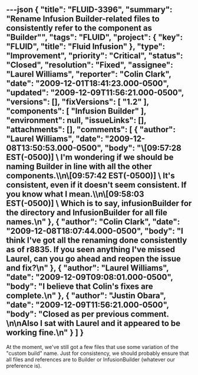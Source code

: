---json
{
  "title": "FLUID-3396",
  "summary": "Rename Infusion Builder-related files to consistently refer to the component as \"Builder\"",
  "tags": "FLUID",
  "project": {
    "key": "FLUID",
    "title": "Fluid Infusion"
  },
  "type": "Improvement",
  "priority": "Critical",
  "status": "Closed",
  "resolution": "Fixed",
  "assignee": "Laurel Williams",
  "reporter": "Colin Clark",
  "date": "2009-12-01T18:41:23.000-0500",
  "updated": "2009-12-09T11:56:21.000-0500",
  "versions": [],
  "fixVersions": [
    "1.2"
  ],
  "components": [
    "Infusion Builder"
  ],
  "environment": null,
  "issueLinks": [],
  "attachments": [],
  "comments": [
    {
      "author": "Laurel Williams",
      "date": "2009-12-08T13:50:53.000-0500",
      "body": "\\[09:57:28 EST(-0500)] \\<colinclark> I'm wondering if we should be naming Builder in line with all the other components.\\\n\\[09:57:42 EST(-0500)] \\<colinclark> It's consistent, even if it doesn't seem consistent. If you know what I mean.\\\n\\[09:58:03 EST(-0500)] \\<colinclark> Which is to say, infusionBuilder for the directory and InfusionBuilder for all file names.\n"
    },
    {
      "author": "Colin Clark",
      "date": "2009-12-08T18:07:44.000-0500",
      "body": "I think I've got all the renaming done consistently as of r8835. If you seen anything I've missed Laurel, can you go ahead and reopen the issue and fix?\n"
    },
    {
      "author": "Laurel Williams",
      "date": "2009-12-09T09:08:01.000-0500",
      "body": "I believe that Colin's fixes are complete.\n"
    },
    {
      "author": "Justin Obara",
      "date": "2009-12-09T11:56:21.000-0500",
      "body": "Closed as per previous comment.&#x20;\n\nAlso I sat with Laurel and it appeared to be working fine.\n"
    }
  ]
}
---
At the moment, we've still got a few files that use some variation of the "custom build" name. Just for consistency, we should probably ensure that all files and references are to Builder or InfusionBuilder (whatever our preference is).

        